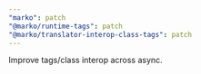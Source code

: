 ```yaml
---
"marko": patch
"@marko/runtime-tags": patch
"@marko/translator-interop-class-tags": patch
---
```


Improve tags/class interop across async.
